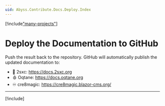 ```yaml
---
uid: Abyss.Contribute.Docs.Deploy.Index
---
```


[!include["many-projects"](../_docs-for-many-projects.md)]

# Deploy the Documentation to GitHub

Push the result back to the repository.
GitHub will automatically publish the updated documentation to:

* 🌴 2sxc: <https://docs.2sxc.org>
* 🩸 Oqtane: <https://docs.oqtane.org>
* ♾️ cre8magic: <https://cre8magic.blazor-cms.org/>

---

[!include[](~/shared/authors/iJungleboy/_main-author.md)]
